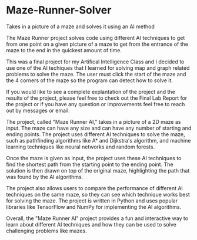 # Maze-Runner-Solver
Takes in a picture of a maze and solves it using an AI method


The Maze Runner project solves code using different AI techniques to get from one point on a given picture of a maze
to get from the entrance of the maze to the end in the quickest amount of time. 

This was a final project for my Artifical Intelligence Class and I decided to use one of the AI techiques that I learned for solving map and graph related
problems to solve the maze. The user must click the start of the maze and the 4 corners of the maze so the program can detect how to solve it.

If you would like to see a complete explantation of the project and the results of the project, please feel free to check out the Final Lab Report for 
the project or if you have any question or improvements feel free to reach out by messages or email.

The project, called "Maze Runner AI," takes in a picture of a 2D maze as input. The maze can have any size and can have any number of starting and ending points. The project uses different AI techniques to solve the maze, such as pathfinding algorithms like A* and Dijkstra's algorithm, and machine learning techniques like neural networks and random forests.

Once the maze is given as input, the project uses these AI techniques to find the shortest path from the starting point to the ending point. The solution is then drawn on top of the original maze, highlighting the path that was found by the AI algorithms.

The project also allows users to compare the performance of different AI techniques on the same maze, so they can see which technique works best for solving the maze. The project is written in Python and uses popular libraries like TensorFlow and NumPy for implementing the AI algorithms.

Overall, the "Maze Runner AI" project provides a fun and interactive way to learn about different AI techniques and how they can be used to solve challenging problems like mazes.
